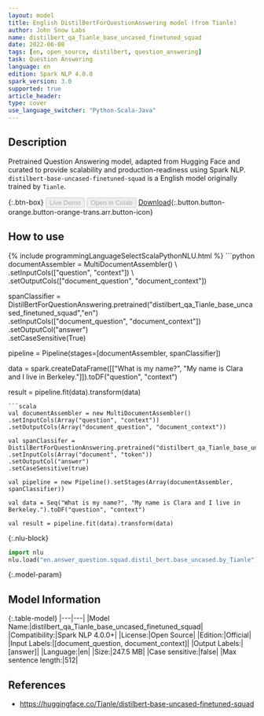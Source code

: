 ```yaml
---
layout: model
title: English DistilBertForQuestionAnswering model (from Tianle)
author: John Snow Labs
name: distilbert_qa_Tianle_base_uncased_finetuned_squad
date: 2022-06-08
tags: [en, open_source, distilbert, question_answering]
task: Question Answering
language: en
edition: Spark NLP 4.0.0
spark_version: 3.0
supported: true
article_header:
type: cover
use_language_switcher: "Python-Scala-Java"
---
```


## Description

Pretrained Question Answering model, adapted from Hugging Face and curated to provide scalability and production-readiness using Spark NLP. `distilbert-base-uncased-finetuned-squad` is a English model originally trained by `Tianle`.

{:.btn-box}
<button class="button button-orange" disabled>Live Demo</button>
<button class="button button-orange" disabled>Open in Colab</button>
[Download](https://s3.amazonaws.com/auxdata.johnsnowlabs.com/public/models/distilbert_qa_Tianle_base_uncased_finetuned_squad_en_4.0.0_3.0_1654724812794.zip){:.button.button-orange.button-orange-trans.arr.button-icon}

## How to use



<div class="tabs-box" markdown="1">
{% include programmingLanguageSelectScalaPythonNLU.html %}
```python
documentAssembler = MultiDocumentAssembler() \
.setInputCols(["question", "context"]) \
.setOutputCols(["document_question", "document_context"])

spanClassifier = DistilBertForQuestionAnswering.pretrained("distilbert_qa_Tianle_base_uncased_finetuned_squad","en") \
.setInputCols(["document_question", "document_context"]) \
.setOutputCol("answer")\
.setCaseSensitive(True)

pipeline = Pipeline(stages=[documentAssembler, spanClassifier])

data = spark.createDataFrame([["What is my name?", "My name is Clara and I live in Berkeley."]]).toDF("question", "context")

result = pipeline.fit(data).transform(data)
```
```scala
val documentAssembler = new MultiDocumentAssembler() 
.setInputCols(Array("question", "context")) 
.setOutputCols(Array("document_question", "document_context"))

val spanClassifer = DistilBertForQuestionAnswering.pretrained("distilbert_qa_Tianle_base_uncased_finetuned_squad","en") 
.setInputCols(Array("document", "token")) 
.setOutputCol("answer")
.setCaseSensitive(true)

val pipeline = new Pipeline().setStages(Array(documentAssembler, spanClassifier))

val data = Seq("What is my name?", "My name is Clara and I live in Berkeley.").toDF("question", "context")

val result = pipeline.fit(data).transform(data)
```


{:.nlu-block}
```python
import nlu
nlu.load("en.answer_question.squad.distil_bert.base_uncased.by_Tianle").predict("""What is my name?|||"My name is Clara and I live in Berkeley.""")
```

</div>

{:.model-param}
## Model Information

{:.table-model}
|---|---|
|Model Name:|distilbert_qa_Tianle_base_uncased_finetuned_squad|
|Compatibility:|Spark NLP 4.0.0+|
|License:|Open Source|
|Edition:|Official|
|Input Labels:|[document_question, document_context]|
|Output Labels:|[answer]|
|Language:|en|
|Size:|247.5 MB|
|Case sensitive:|false|
|Max sentence length:|512|

## References

- https://huggingface.co/Tianle/distilbert-base-uncased-finetuned-squad